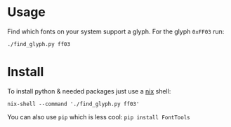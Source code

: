 # Usage

Find which fonts on your system support a glyph.
For the glyph `0xFF03` run:

```
./find_glyph.py ff03
```

# Install

To install python & needed packages just use a [nix](https://nixos.org/nix/) shell:

```
nix-shell --command './find_glyph.py ff03'
```

You can also use `pip` which is less cool: `pip install FontTools`

